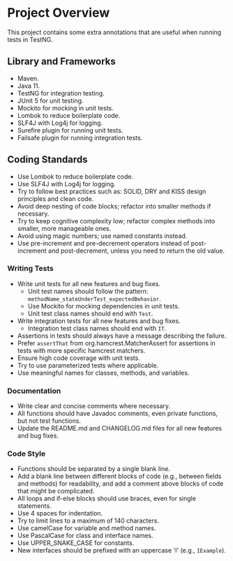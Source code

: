 # Project Overview
This project contains some extra annotations that are useful when running tests in TestNG.

## Library and Frameworks
- Maven.
- Java 11.
- TestNG for integration testing.
- JUnit 5 for unit testing.
- Mockito for mocking in unit tests.
- Lombok to reduce boilerplate code.
- SLF4J with Log4j for logging.
- Surefire plugin for running unit tests.
- Failsafe plugin for running integration tests.

## Coding Standards
- Use Lombok to reduce boilerplate code.
- Use SLF4J with Log4j for logging.
- Try to follow best practices such as: SOLID, DRY and KISS design principles and clean code.
- Avoid deep nesting of code blocks; refactor into smaller methods if necessary.
- Try to keep cognitive complexity low; refactor complex methods into smaller, more manageable ones.
- Avoid using magic numbers; use named constants instead.
- Use pre-increment and pre-decrement operators instead of post-increment and post-decrement, unless you need to return the old value.

### Writing Tests
- Write unit tests for all new features and bug fixes.
  - Unit test names should follow the pattern: `methodName_stateUnderTest_expectedBehavior`.
  - Use Mockito for mocking dependencies in unit tests.
  - Unit test class names should end with `Test`.
- Write integration tests for all new features and bug fixes.
  - Integration test class names should end with `IT`.
- Assertions in tests should always have a message describing the failure.
- Prefer `assertThat` from org.hamcrest.MatcherAssert for assertions in tests with more specific hamcrest matchers.
- Ensure high code coverage with unit tests.
- Try to use parameterized tests where applicable.
- Use meaningful names for classes, methods, and variables.

### Documentation
- Write clear and concise comments where necessary.
- All functions should have Javadoc comments, even private functions, but not test functions.
- Update the README.md and CHANGELOG.md files for all new features and bug fixes.

### Code Style
- Functions should be separated by a single blank line.
- Add a blank line between different blocks of code (e.g., between fields and methods) for readability, and add a comment above blocks of code that might be complicated.
- All loops and if-else blocks should use braces, even for single statements.
- Use 4 spaces for indentation.
- Try to limit lines to a maximum of 140 characters.
- Use camelCase for variable and method names.
- Use PascalCase for class and interface names.
- Use UPPER_SNAKE_CASE for constants.
- New interfaces should be prefixed with an uppercase 'I' (e.g., `IExample`).
